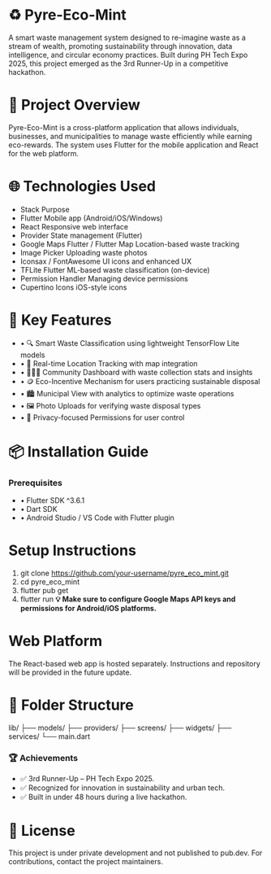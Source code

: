 # ♻️ Pyre-Eco-Mint
A smart waste management system designed to re-imagine waste as a stream of wealth, promoting sustainability through innovation, data intelligence, and circular economy practices. Built during PH Tech Expo 2025, this project emerged as the 3rd Runner-Up in a competitive hackathon.

# 📱 Project Overview
Pyre-Eco-Mint is a cross-platform application that allows individuals, businesses, and municipalities to manage waste efficiently while earning eco-rewards. The system uses Flutter for the mobile application and React for the web platform.

# 🌐 Technologies Used
- Stack	Purpose
- Flutter	Mobile app (Android/iOS/Windows)
- React	Responsive web interface
- Provider	State management (Flutter)
- Google Maps Flutter / Flutter Map	Location-based waste tracking
- Image Picker	Uploading waste photos
- Iconsax / FontAwesome	UI icons and enhanced UX
- TFLite Flutter	ML-based waste classification (on-device)
- Permission Handler	Managing device permissions
- Cupertino Icons	iOS-style icons

# 🚀 Key Features
- •	🔍 Smart Waste Classification using lightweight TensorFlow Lite models
- •	📍 Real-time Location Tracking with map integration
- •	🧑‍🤝‍🧑 Community Dashboard with waste collection stats and insights
- •	🪙 Eco-Incentive Mechanism for users practicing sustainable disposal
- •	🏙️ Municipal View with analytics to optimize waste operations
- •	🖼️ Photo Uploads for verifying waste disposal types
- •	🔐 Privacy-focused Permissions for user control

# 📦 Installation Guide
### Prerequisites
- •	Flutter SDK ^3.6.1
- •	Dart SDK
- •	Android Studio / VS Code with Flutter plugin

# Setup Instructions
1. git clone https://github.com/your-username/pyre_eco_mint.git
2. cd pyre_eco_mint
3. flutter pub get
4. flutter run
**💡 Make sure to configure Google Maps API keys and permissions for Android/iOS platforms.**

# Web Platform
The React-based web app is hosted separately. Instructions and repository will be provided in the future update.

# 📂 Folder Structure
lib/
├── models/
├── providers/
├── screens/
├── widgets/
├── services/
└── main.dart

### 🏆 Achievements
- ✅ 3rd Runner-Up – PH Tech Expo 2025.
- ✅ Recognized for innovation in sustainability and urban tech.
- ✅ Built in under 48 hours during a live hackathon.

# 📜 License
This project is under private development and not published to pub.dev. For contributions, contact the project maintainers.

